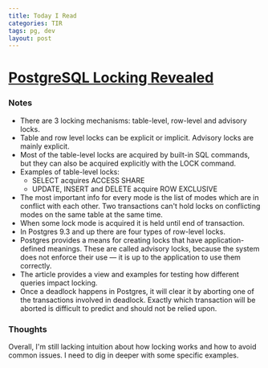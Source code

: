 ```yaml
---
title: Today I Read
categories: TIR
tags: pg, dev
layout: post
---
```


# [PostgreSQL Locking Revealed](http://blog.nordeus.com/dev-ops/postgresql-locking-revealed.htm)

### Notes
- There are 3 locking mechanisms: table-level, row-level and advisory locks.
- Table and row level locks can be explicit or implicit. Advisory locks are mainly explicit.
- Most of the table-level locks are acquired by built-in SQL commands, but they can also be acquired explicitly with the LOCK command.
- Examples of table-level locks:
  - SELECT acquires ACCESS SHARE
  - UPDATE, INSERT and DELETE acquire ROW EXCLUSIVE
- The most important info for every mode is the list of modes which are in conflict with each other. Two transactions can't hold locks on conflicting modes on the same table at the same time.
-  When some lock mode is acquired it is held until end of transaction.
- In Postgres 9.3 and up there are four types of row-level locks.
- Postgres provides a means for creating locks that have application-defined meanings. These are called advisory locks, because the system does not enforce their use — it is up to the application to use them correctly.
- The article provides a view and examples for testing how different queries impact locking.
- Once a deadlock happens in Postgres, it will clear it by aborting one of the transactions involved in deadlock. Exactly which transaction will be aborted is difficult to predict and should not be relied upon.

### Thoughts
Overall, I'm still lacking intuition about how locking works and how to avoid common issues. I need to dig in deeper with some specific examples.
